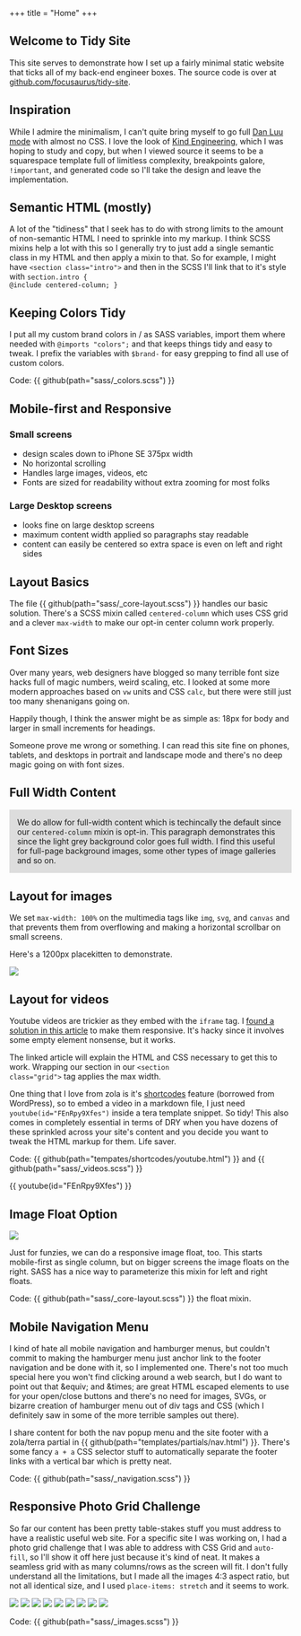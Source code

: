 +++
title = "Home"
+++
<section class="grid">

# Welcome to Tidy Site

This site serves to demonstrate how I set up a fairly minimal static website that ticks all of my back-end engineer boxes. The source code is over at [github.com/focusaurus/tidy-site](https://github.com/focusaurus/tidy-site).

## Inspiration

While I admire the minimalism, I can't quite bring myself to go full [Dan Luu mode](https://danluu.com/) with almost no CSS. I love the look of [Kind Engineering](https://kind.engineering), which I was hoping to study and copy, but when I viewed source it seems to be a squarespace template full of limitless complexity, breakpoints galore, <code>!important</code>, and generated code so I'll take the design and leave the implementation.

## Semantic HTML (mostly)

A lot of the "tidiness" that I seek has to do with strong limits to the amount of non-semantic HTML I need to sprinkle into my markup. I think SCSS mixins help a lot with this so I generally try to just add a single semantic class in my HTML and then apply a mixin to that. So for example, I might have <code>&lt;section class=&quot;intro&quot;&gt;</code> and then in the SCSS I'll link that to it's style with <code>section.intro { @include centered-column; }</code>

## Keeping Colors Tidy

I put all my custom brand colors in / as SASS variables, import them where needed with <code>@imports "colors";</code> and that keeps things tidy and easy to tweak. I prefix the variables with <code>$brand-</code> for easy grepping to find all use of custom colors.

Code: {{ github(path="sass/_colors.scss") }}

## Mobile-first and Responsive

### Small screens

* design scales down to iPhone SE 375px width 
* No horizontal scrolling
* Handles large images, videos, etc
* Fonts are sized for readability without extra zooming for most folks

### Large Desktop screens

* looks fine on large desktop screens
* maximum content width applied so paragraphs stay readable
* content can easily be centered so extra space is even on left and right sides
  
## Layout Basics

The file {{ github(path="sass/_core-layout.scss") }} handles our basic solution. There's a SCSS mixin called `centered-column` which uses CSS grid and a clever `max-width` to make our opt-in center column work properly.

## Font Sizes

Over many years, web designers have blogged so many terrible font size hacks full of magic numbers, weird scaling, etc. I looked at some more modern approaches based on `vw` units and CSS `calc`, but there were still just too many shenanigans going on.

Happily though, I think the answer might be as simple as: 18px for body and larger in small increments for headings.

Someone prove me wrong or something. I can read this site fine on phones, tablets, and desktops in portrait and landscape mode and there's no deep magic going on with font sizes.

## Full Width Content

</section>

<section style="background-color: #ddd; padding: 1em;">
We do allow for full-width content which is techincally the default since our <code>centered-column</code> mixin is opt-in. This paragraph demonstrates this since the light grey background color goes full width. I find this useful for full-page background images, some other types of image galleries and so on.
</section>

<section class="grid">

## Layout for images

We set `max-width: 100%` on the multimedia tags like `img`, `svg`, and `canvas` and that prevents them from overflowing and making a horizontal scrollbar on small screens. 

Here's a 1200px placekitten to demonstrate.

![](https://placekitten.com/1200)

## Layout for videos

Youtube videos are trickier as they embed with the `iframe` tag. I [found a solution in this article](https://techstacker.com/how-to-responsive-youtube-videos/) to make them responsive. It's hacky since it involves some empty element nonsense, but it works.

The linked article will explain the HTML and CSS necessary to get this to work. Wrapping our section in our <code>&lt;section class="grid"&gt;</code> tag applies the max width.

One thing that I love from zola is it's [shortcodes](https://www.getzola.org/documentation/content/shortcodes/) feature (borrowed from WordPress), so to embed a video in a markdown file, I just need <code>youtube(id="FEnRpy9Xfes")</code> inside a tera template snippet. So tidy! This also comes in completely essential in terms of DRY when you have dozens of these sprinkled across your site's content and you decide you want to tweak the HTML markup for them. Life saver.

Code: {{ github(path="tempates/shortcodes/youtube.html") }} and  {{ github(path="sass/_videos.scss") }}

{{ youtube(id="FEnRpy9Xfes") }}

## Image Float Option

<div class="demo-float">
<img src="https://placekitten.com/320/350">
<p>Just for funzies, we can do a responsive image float, too. This starts mobile-first as single column, but on bigger screens the image floats on the right. SASS has a nice way to parameterize this mixin for left and right floats.</p>
</div>

Code: {{ github(path="sass/_core-layout.scss") }} the float mixin.

## Mobile Navigation Menu

I kind of hate all mobile navigation and hamburger menus, but couldn't commit to making the hamburger menu just anchor link to the footer navigation and be done with it, so I implemented one. There's not too much special here you won't find clicking around a web search, but I do want to point out that &amp;equiv; and &amp;times; are great HTML escaped elements to use for your open/close buttons and there's no need for images, SVGs, or bizarre creation of hamburger menu out of div tags and CSS (which I definitely saw in some of the more terrible samples out there).

I share content for both the nav popup menu and the site footer with a zola/terra partial in {{ github(path="templates/partials/nav.html") }}. There's some fancy <code>a + a</code> CSS selector stuff to automatically separate the footer links with a vertical bar which is pretty neat.

Code: {{ github(path="sass/_navigation.scss") }}

## Responsive Photo Grid Challenge

So far our content has been pretty table-stakes stuff you must address to have a realistic useful web site. For a specific site I was working on, I had a photo grid challenge that I was able to address with CSS Grid and <code>auto-fill</code>, so I'll show it off here just because it's kind of neat. It makes a seamless grid with as many columns/rows as the screen will fit. I don't fully understand all the limitations, but I made all the images 4:3 aspect ratio, but not all identical size, and I used <code>place-items: stretch</code> and it seems to work.
</section>

<section class="gallery">
<img src="https://placekitten.com/400/300">
<img src="https://placekitten.com/800/600">
<img src="https://placekitten.com/400/300">
<img src="https://placekitten.com/600/450">
<img src="https://placekitten.com/800/600">
<img src="https://placekitten.com/600/450">
<img src="https://placekitten.com/400/300">
<img src="https://placekitten.com/600/450">
<img src="https://placekitten.com/800/600">
</section>

Code: {{ github(path="sass/_images.scss") }}
